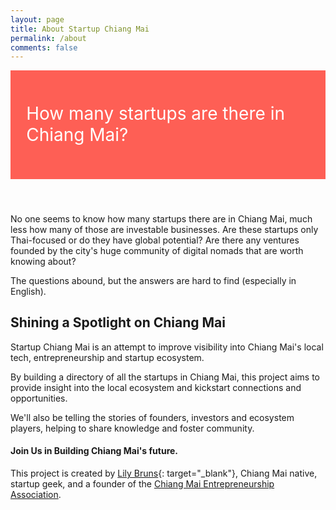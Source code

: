 ```yaml
---
layout: page
title: About Startup Chiang Mai
permalink: /about
comments: false
---
```


<div style="background: #fe5f55; padding: 5%; margin-bottom: 2%;"><p style="color: white; font-size: 2em; line-height: 1.2em;">How many startups are there in Chiang Mai?</p></div>

#### &nbsp;

No one seems to know how many startups there are in Chiang Mai, much less how many of those are investable businesses. Are these startups only Thai-focused or do they have global potential? Are there any ventures founded by the city's huge community of digital nomads that are worth knowing about?

The questions abound, but the answers are hard to find (especially in English).

## Shining a Spotlight on Chiang Mai

Startup Chiang Mai is an attempt to improve visibility into Chiang Mai's local tech, entrepreneurship and startup ecosystem.

By building a directory of all the startups in Chiang Mai, this project aims to provide insight into the local ecosystem and kickstart connections and opportunities.

We'll also be telling the stories of founders, investors and ecosystem players, helping to share knowledge and foster community.

#### Join Us in Building Chiang Mai's future.

This project is created by [Lily Bruns](https://lilybruns.com){: target="_blank"}, Chiang Mai native, startup geek, and a founder of the [Chiang Mai Entrepreneurship Association](https://www.facebook.com/ChiangMaiEntrepreneurs/).